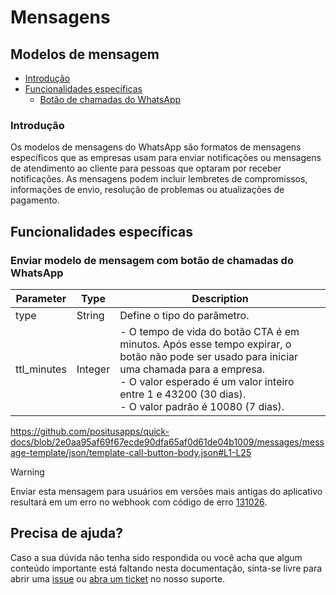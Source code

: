 # Mensagens

## Modelos de mensagem

- [Introdução](#introdução)
- [Funcionalidades específicas](#funcionalidades-específicas)
  - [Botão de chamadas do WhatsApp](#enviar-modelo-de-mensagem-com-botão-de-chamadas-do-whatsapp)

### Introdução

Os modelos de mensagens do WhatsApp são formatos de mensagens específicos que as empresas usam para enviar notificações ou mensagens de atendimento ao cliente para pessoas que optaram por receber notificações. As mensagens podem incluir lembretes de compromissos, informações de envio, resolução de problemas ou atualizações de pagamento.

## Funcionalidades específicas

### Enviar modelo de mensagem com botão de chamadas do WhatsApp

| Parameter | Type | Description |
| --- | --- | --- |
| type | String | Define o tipo do parâmetro. |
| ttl_minutes | Integer | - O tempo de vida do botão CTA é em minutos. Após esse tempo expirar, o botão não pode ser usado para iniciar uma chamada para a empresa.<br>- O valor esperado é um valor inteiro entre 1 e 43200 (30 dias).<br>- O valor padrão é 10080 (7 dias). |

https://github.com/positusapps/quick-docs/blob/2e0aa95af69f67ecde90dfa65af0d61de04b1009/messages/message-template/json/template-call-button-body.json#L1-L25

> [!WARNING]
> Enviar esta mensagem para usuários em versões mais antigas do aplicativo resultará em um erro no webhook com código de erro [131026](https://developers.facebook.com/docs/whatsapp/cloud-api/support/error-codes).

## Precisa de ajuda?

Caso a sua dúvida não tenha sido respondida ou você acha que algum conteúdo importante está faltando nesta documentação, sinta-se livre para abrir uma [issue](https://github.com/positusapps/quick-docs/issues) ou [abra um ticket](https://studio.posit.us/suporte) no nosso suporte.